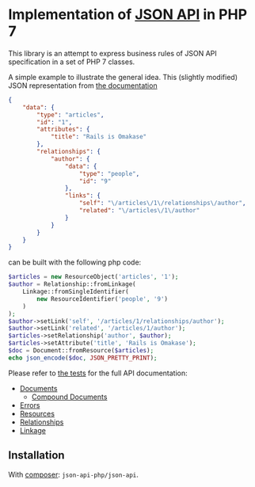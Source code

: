 # Implementation of [JSON API](http://jsonapi.org) in PHP 7
This library is an attempt to express business rules of JSON API specification in a set of PHP 7 classes.

A simple example to illustrate the general idea. This (slightly modified) JSON representation from
[the documentation](http://jsonapi.org/format/#document-resource-objects)

```json
{
    "data": {
        "type": "articles",
        "id": "1",
        "attributes": {
            "title": "Rails is Omakase"
        },
        "relationships": {
            "author": {
                "data": {
                    "type": "people",
                    "id": "9"
                },
                "links": {
                    "self": "\/articles\/1\/relationships\/author",
                    "related": "\/articles\/1\/author"
                }
            }
        }
    }
}
```
can be built with the following php code:
```php
$articles = new ResourceObject('articles', '1');
$author = Relationship::fromLinkage(
    Linkage::fromSingleIdentifier(
        new ResourceIdentifier('people', '9')
    )
);
$author->setLink('self', '/articles/1/relationships/author');
$author->setLink('related', '/articles/1/author');
$articles->setRelationship('author', $author);
$articles->setAttribute('title', 'Rails is Omakase');
$doc = Document::fromResource($articles);
echo json_encode($doc, JSON_PRETTY_PRINT);
```

Please refer to [the tests](./test) for the full API documentation:
* [Documents](./test/Document/DocumentTest.php)
    * [Compound Documents](./test/Document/CompoundDocumentTest.php)
* [Errors](./test/Document/ErrorTest.php)
* [Resources](./test/Document/Resource/ResourceTest.php)
* [Relationships](./test/Document/Resource/Relationship/RelationshipTest.php)
* [Linkage](./test/Document/Resource/Relationship/LinkageTest.php)

## Installation
With [composer](https://getcomposer.org/): `json-api-php/json-api`.

